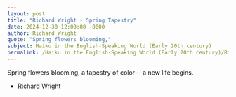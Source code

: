 ```yaml
---
layout: post
title: "Richard Wright - Spring Tapestry"
date: 2024-12-30 12:00:00 -0000
author: Richard Wright
quote: "Spring flowers blooming,"
subject: Haiku in the English-Speaking World (Early 20th century)
permalink: /Haiku in the English-Speaking World (Early 20th century)/Richard Wright/Richard Wright - Spring Tapestry
---
```


Spring flowers blooming,
a tapestry of color—
a new life begins.

- Richard Wright
